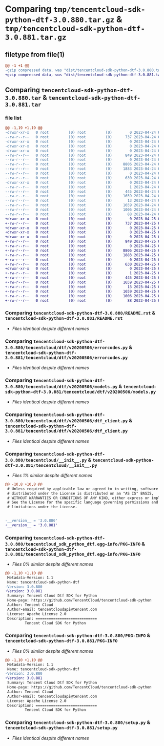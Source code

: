 # Comparing `tmp/tencentcloud-sdk-python-dtf-3.0.880.tar.gz` & `tmp/tencentcloud-sdk-python-dtf-3.0.881.tar.gz`

## filetype from file(1)

```diff
@@ -1 +1 @@
-gzip compressed data, was "dist/tencentcloud-sdk-python-dtf-3.0.880.tar", last modified: Mon Apr 24 03:03:28 2023, max compression
+gzip compressed data, was "dist/tencentcloud-sdk-python-dtf-3.0.881.tar", last modified: Tue Apr 25 00:36:19 2023, max compression
```

## Comparing `tencentcloud-sdk-python-dtf-3.0.880.tar` & `tencentcloud-sdk-python-dtf-3.0.881.tar`

### file list

```diff
@@ -1,19 +1,19 @@
-drwxr-xr-x   0 root         (0) root         (0)        0 2023-04-24 03:03:28.000000 tencentcloud-sdk-python-dtf-3.0.880/
--rw-r--r--   0 root         (0) root         (0)      737 2023-04-24 03:03:28.000000 tencentcloud-sdk-python-dtf-3.0.880/README.rst
-drwxr-xr-x   0 root         (0) root         (0)        0 2023-04-24 03:03:28.000000 tencentcloud-sdk-python-dtf-3.0.880/tencentcloud/
-drwxr-xr-x   0 root         (0) root         (0)        0 2023-04-24 03:03:28.000000 tencentcloud-sdk-python-dtf-3.0.880/tencentcloud/dtf/
-drwxr-xr-x   0 root         (0) root         (0)        0 2023-04-24 03:03:28.000000 tencentcloud-sdk-python-dtf-3.0.880/tencentcloud/dtf/v20200506/
--rw-r--r--   0 root         (0) root         (0)      849 2023-04-24 03:03:28.000000 tencentcloud-sdk-python-dtf-3.0.880/tencentcloud/dtf/v20200506/errorcodes.py
--rw-r--r--   0 root         (0) root         (0)        0 2023-04-24 03:03:28.000000 tencentcloud-sdk-python-dtf-3.0.880/tencentcloud/dtf/v20200506/__init__.py
--rw-r--r--   0 root         (0) root         (0)     8806 2023-04-24 03:03:28.000000 tencentcloud-sdk-python-dtf-3.0.880/tencentcloud/dtf/v20200506/models.py
--rw-r--r--   0 root         (0) root         (0)     1883 2023-04-24 03:03:28.000000 tencentcloud-sdk-python-dtf-3.0.880/tencentcloud/dtf/v20200506/dtf_client.py
--rw-r--r--   0 root         (0) root         (0)        0 2023-04-24 03:03:28.000000 tencentcloud-sdk-python-dtf-3.0.880/tencentcloud/dtf/__init__.py
--rw-r--r--   0 root         (0) root         (0)      630 2023-04-24 03:03:28.000000 tencentcloud-sdk-python-dtf-3.0.880/tencentcloud/__init__.py
-drwxr-xr-x   0 root         (0) root         (0)        0 2023-04-24 03:03:28.000000 tencentcloud-sdk-python-dtf-3.0.880/tencentcloud_sdk_python_dtf.egg-info/
--rw-r--r--   0 root         (0) root         (0)        1 2023-04-24 03:03:28.000000 tencentcloud-sdk-python-dtf-3.0.880/tencentcloud_sdk_python_dtf.egg-info/dependency_links.txt
--rw-r--r--   0 root         (0) root         (0)      445 2023-04-24 03:03:28.000000 tencentcloud-sdk-python-dtf-3.0.880/tencentcloud_sdk_python_dtf.egg-info/SOURCES.txt
--rw-r--r--   0 root         (0) root         (0)     1659 2023-04-24 03:03:28.000000 tencentcloud-sdk-python-dtf-3.0.880/tencentcloud_sdk_python_dtf.egg-info/PKG-INFO
--rw-r--r--   0 root         (0) root         (0)       13 2023-04-24 03:03:28.000000 tencentcloud-sdk-python-dtf-3.0.880/tencentcloud_sdk_python_dtf.egg-info/top_level.txt
--rw-r--r--   0 root         (0) root         (0)     1659 2023-04-24 03:03:28.000000 tencentcloud-sdk-python-dtf-3.0.880/PKG-INFO
--rw-r--r--   0 root         (0) root         (0)     1006 2023-04-24 03:03:28.000000 tencentcloud-sdk-python-dtf-3.0.880/setup.py
--rw-r--r--   0 root         (0) root         (0)       88 2023-04-24 03:03:28.000000 tencentcloud-sdk-python-dtf-3.0.880/setup.cfg
+drwxr-xr-x   0 root         (0) root         (0)        0 2023-04-25 00:36:19.000000 tencentcloud-sdk-python-dtf-3.0.881/
+-rw-r--r--   0 root         (0) root         (0)      737 2023-04-25 00:36:18.000000 tencentcloud-sdk-python-dtf-3.0.881/README.rst
+drwxr-xr-x   0 root         (0) root         (0)        0 2023-04-25 00:36:19.000000 tencentcloud-sdk-python-dtf-3.0.881/tencentcloud/
+drwxr-xr-x   0 root         (0) root         (0)        0 2023-04-25 00:36:19.000000 tencentcloud-sdk-python-dtf-3.0.881/tencentcloud/dtf/
+drwxr-xr-x   0 root         (0) root         (0)        0 2023-04-25 00:36:19.000000 tencentcloud-sdk-python-dtf-3.0.881/tencentcloud/dtf/v20200506/
+-rw-r--r--   0 root         (0) root         (0)      849 2023-04-25 00:36:18.000000 tencentcloud-sdk-python-dtf-3.0.881/tencentcloud/dtf/v20200506/errorcodes.py
+-rw-r--r--   0 root         (0) root         (0)        0 2023-04-25 00:36:18.000000 tencentcloud-sdk-python-dtf-3.0.881/tencentcloud/dtf/v20200506/__init__.py
+-rw-r--r--   0 root         (0) root         (0)     8806 2023-04-25 00:36:18.000000 tencentcloud-sdk-python-dtf-3.0.881/tencentcloud/dtf/v20200506/models.py
+-rw-r--r--   0 root         (0) root         (0)     1883 2023-04-25 00:36:18.000000 tencentcloud-sdk-python-dtf-3.0.881/tencentcloud/dtf/v20200506/dtf_client.py
+-rw-r--r--   0 root         (0) root         (0)        0 2023-04-25 00:36:18.000000 tencentcloud-sdk-python-dtf-3.0.881/tencentcloud/dtf/__init__.py
+-rw-r--r--   0 root         (0) root         (0)      630 2023-04-25 00:36:18.000000 tencentcloud-sdk-python-dtf-3.0.881/tencentcloud/__init__.py
+drwxr-xr-x   0 root         (0) root         (0)        0 2023-04-25 00:36:19.000000 tencentcloud-sdk-python-dtf-3.0.881/tencentcloud_sdk_python_dtf.egg-info/
+-rw-r--r--   0 root         (0) root         (0)        1 2023-04-25 00:36:18.000000 tencentcloud-sdk-python-dtf-3.0.881/tencentcloud_sdk_python_dtf.egg-info/dependency_links.txt
+-rw-r--r--   0 root         (0) root         (0)      445 2023-04-25 00:36:18.000000 tencentcloud-sdk-python-dtf-3.0.881/tencentcloud_sdk_python_dtf.egg-info/SOURCES.txt
+-rw-r--r--   0 root         (0) root         (0)     1659 2023-04-25 00:36:18.000000 tencentcloud-sdk-python-dtf-3.0.881/tencentcloud_sdk_python_dtf.egg-info/PKG-INFO
+-rw-r--r--   0 root         (0) root         (0)       13 2023-04-25 00:36:18.000000 tencentcloud-sdk-python-dtf-3.0.881/tencentcloud_sdk_python_dtf.egg-info/top_level.txt
+-rw-r--r--   0 root         (0) root         (0)     1659 2023-04-25 00:36:19.000000 tencentcloud-sdk-python-dtf-3.0.881/PKG-INFO
+-rw-r--r--   0 root         (0) root         (0)     1006 2023-04-25 00:36:18.000000 tencentcloud-sdk-python-dtf-3.0.881/setup.py
+-rw-r--r--   0 root         (0) root         (0)       88 2023-04-25 00:36:19.000000 tencentcloud-sdk-python-dtf-3.0.881/setup.cfg
```

### Comparing `tencentcloud-sdk-python-dtf-3.0.880/README.rst` & `tencentcloud-sdk-python-dtf-3.0.881/README.rst`

 * *Files identical despite different names*

### Comparing `tencentcloud-sdk-python-dtf-3.0.880/tencentcloud/dtf/v20200506/errorcodes.py` & `tencentcloud-sdk-python-dtf-3.0.881/tencentcloud/dtf/v20200506/errorcodes.py`

 * *Files identical despite different names*

### Comparing `tencentcloud-sdk-python-dtf-3.0.880/tencentcloud/dtf/v20200506/models.py` & `tencentcloud-sdk-python-dtf-3.0.881/tencentcloud/dtf/v20200506/models.py`

 * *Files identical despite different names*

### Comparing `tencentcloud-sdk-python-dtf-3.0.880/tencentcloud/dtf/v20200506/dtf_client.py` & `tencentcloud-sdk-python-dtf-3.0.881/tencentcloud/dtf/v20200506/dtf_client.py`

 * *Files identical despite different names*

### Comparing `tencentcloud-sdk-python-dtf-3.0.880/tencentcloud/__init__.py` & `tencentcloud-sdk-python-dtf-3.0.881/tencentcloud/__init__.py`

 * *Files 1% similar despite different names*

```diff
@@ -10,8 +10,8 @@
 # Unless required by applicable law or agreed to in writing, software
 # distributed under the License is distributed on an "AS IS" BASIS,
 # WITHOUT WARRANTIES OR CONDITIONS OF ANY KIND, either express or implied.
 # See the License for the specific language governing permissions and
 # limitations under the License.
 
 
-__version__ = '3.0.880'
+__version__ = '3.0.881'
```

### Comparing `tencentcloud-sdk-python-dtf-3.0.880/tencentcloud_sdk_python_dtf.egg-info/PKG-INFO` & `tencentcloud-sdk-python-dtf-3.0.881/tencentcloud_sdk_python_dtf.egg-info/PKG-INFO`

 * *Files 0% similar despite different names*

```diff
@@ -1,10 +1,10 @@
 Metadata-Version: 1.1
 Name: tencentcloud-sdk-python-dtf
-Version: 3.0.880
+Version: 3.0.881
 Summary: Tencent Cloud Dtf SDK for Python
 Home-page: https://github.com/TencentCloud/tencentcloud-sdk-python
 Author: Tencent Cloud
 Author-email: tencentcloudapi@tencent.com
 License: Apache License 2.0
 Description: ============================
         Tencent Cloud SDK for Python
```

### Comparing `tencentcloud-sdk-python-dtf-3.0.880/PKG-INFO` & `tencentcloud-sdk-python-dtf-3.0.881/PKG-INFO`

 * *Files 0% similar despite different names*

```diff
@@ -1,10 +1,10 @@
 Metadata-Version: 1.1
 Name: tencentcloud-sdk-python-dtf
-Version: 3.0.880
+Version: 3.0.881
 Summary: Tencent Cloud Dtf SDK for Python
 Home-page: https://github.com/TencentCloud/tencentcloud-sdk-python
 Author: Tencent Cloud
 Author-email: tencentcloudapi@tencent.com
 License: Apache License 2.0
 Description: ============================
         Tencent Cloud SDK for Python
```

### Comparing `tencentcloud-sdk-python-dtf-3.0.880/setup.py` & `tencentcloud-sdk-python-dtf-3.0.881/setup.py`

 * *Files identical despite different names*

